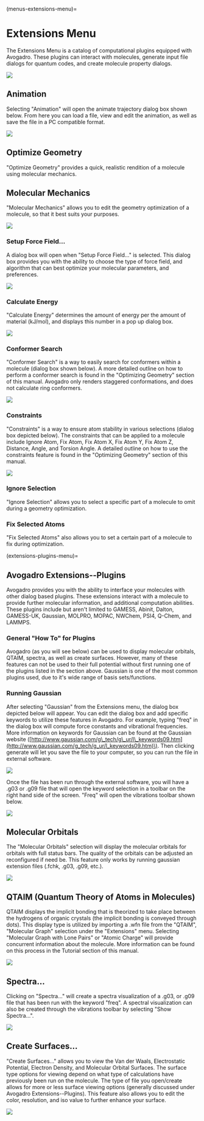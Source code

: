 (menus-extensions-menu)=

# Extensions Menu

The Extensions Menu is a catalog of computational plugins equipped with Avogadro. These plugins can interact with molecules, generate input file dialogs for quantum codes, and create molecule property dialogs.

![](../../_static/6854ae34-3c21-49b6-bb56-5c6fa1212935.png)

## Animation

Selecting "Animation" will open the animate trajectory dialog box shown below. From here you can load a file, view and edit the animation, as well as save the file in a PC compatible format.

![](../../_static/animation.png)

## Optimize Geometry

"Optimize Geometry" provides a quick, realistic rendition of a molecule using molecular mechanics.

## Molecular Mechanics

"Molecular Mechanics" allows you to edit the geometry optimization of a molecule, so that it best suits your purposes.

![](../../_static/molecular-mechanics.png)

### Setup Force Field...

A dialog box will open when "Setup Force Field..." is selected. This dialog box provides you with the ability to choose the type of force field, and algorithm that can best optimize your molecular parameters, and preferences.

![](../../_static/setup-force-field.png)

### Calculate Energy

"Calculate Energy" determines the amount of energy per the amount of material \(kJ/mol\), and displays this number in a pop up dialog box.

![](../../_static/calculate-energy.png)

### Conformer Search

"Conformer Search" is a way to easily search for conformers within a molecule \(dialog box shown below\). A more detailed outline on how to perform a conformer search is found in the "Optimizing Geometry" section of this manual. Avogadro only renders staggered conformations, and does not calculate ring conformers.

![](../../_static/conformer-search.png)

### Constraints

"Constraints" is a way to ensure atom stability in various selections \(dialog box depicted below\). The constraints that can be applied to a molecule include Ignore Atom, Fix Atom, Fix Atom X, Fix Atom Y, Fix Atom Z, Distance, Angle, and Torsion Angle. A detailed outline on how to use the constraints feature is found in the "Optimizing Geometry" section of this manual.

![](../../_static/constraints.png)

### Ignore Selection

"Ignore Selection" allows you to select a specific part of a molecule to omit during a geometry optimization.

### Fix Selected Atoms

"Fix Selected Atoms" also allows you to set a certain part of a molecule to fix during optimization.

(extensions-plugins-menu)=
## Avogadro Extensions--Plugins

Avogadro provides you with the ability to interface your molecules with other dialog based plugins. These extensions interact with a molecule to provide further molecular information, and additional computation abilities. These plugins include but aren't limited to GAMESS, Abinit, Dalton, GAMESS-UK, Gaussian, MOLPRO, MOPAC, NWChem, PSI4, Q-Chem, and LAMMPS.

### General "How To" for Plugins

Avogadro \(as you will see below\) can be used to display molecular orbitals, QTAIM, spectra, as well as create surfaces. However, many of these features can not be used to their full potential without first running one of the plugins listed in the section above. Gaussian is one of the most common plugins used, due to it's wide range of basis sets/functions.

### Running Gaussian

After selecting "Gaussian" from the Extensions menu, the dialog box depicted below will appear. You can edit the dialog box and add specific keywords to utilize these features in Avogadro. For example, typing "freq" in the dialog box will compute force constants and vibrational frequencies. More information on keywords for Gaussian can be found at the Gaussian website \([http://www.gaussian.com/g\_tech/g\_ur/l\_keywords09.htm](http://www.gaussian.com/g_tech/g_ur/l_keywords09.htm)\). Then clicking generate will let you save the file to your computer, so you can run the file in external software.

![](../../_static/running-gaussian.png)

Once the file has been run through the external software, you will have a .g03 or .g09 file that will open the keyword selection in a toolbar on the right hand side of the screen. "Freq" will open the vibrations toolbar shown below.

![](../../_static/e2446369-c092-437a-9677-e116fadffff1.png)

## Molecular Orbitals

The "Molecular Orbitals" selection will display the molecular orbitals for orbitals with full status bars. The quality of the orbitals can be adjusted an reconfigured if need be. This feature only works by running gaussian extension files \(.fchk, .g03, .g09, etc.\).

![](../../_static/molecular-orbitals.png)

## QTAIM \(Quantum Theory of Atoms in Molecules\)

QTAIM displays the implicit bonding that is theorized to take place between the hydrogens of organic crystals \(the implicit bonding is conveyed through dots\). This display type is utilized by importing a .wfn file from the "QTAIM", "Molecular Graph" selection under the "Extensions" menu. Selecting "Molecular Graph with Lone Pairs" or "Atomic Charge" will provide concurrent information about the molecule. More information can be found on this process in the Tutorial section of this manual.

![](../../_static/qtaim--quantum-theory-of-atoms-in-molecules-%20%281%29.png)

## Spectra...

Clicking on "Spectra..." will create a spectra visualization of a .g03, or .g09 file that has been run with the keyword "freq". A spectral visualization can also be created through the vibrations toolbar by selecting "Show Spectra...".

![](../../_static/spectra.png)

## Create Surfaces...

"Create Surfaces..." allows you to view the Van der Waals, Electrostatic Potential, Electron Density, and Molecular Orbital Surfaces. The surface type options for viewing depend on what type of calculations have previously been run on the molecule. The type of file you open/create allows for more or less surface viewing options \(generally discussed under Avogadro Extensions--Plugins\). This feature also allows you to edit the color, resolution, and iso value to further enhance your surface.

![](../../_static/create-surfaces.png)

